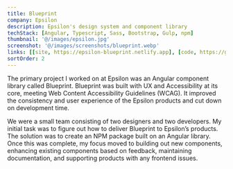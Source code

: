 ```yaml
---
title: Blueprint
company: Epsilon
description: Epsilon's design system and component library
techStack: [Angular, Typescript, Sass, Bootstrap, Gulp, npm]
thumbnail: '@/images/epsilon.jpg'
screenshot: '@/images/screenshots/blueprint.webp'
links: [[site, https://epsilon-blueprint.netlify.app], [code, https://github.com/epsilon-ux/blueprint-ui]]
sortOrder: 2
---
```


The primary project I worked on at Epsilon was an Angular component library called Blueprint. Blueprint was built with UX and Accessibility at its core, meeting Web Content Accessibility Guidelines (WCAG). It improved the consistency and user experience of the Epsilon products and cut down on development time.

We were a small team consisting of two designers and two developers. My initial task was to figure out how to deliver Blueprint to Epsilon’s products. The solution was to create an NPM package built on an Angular library. Once this was complete, my focus moved to building out new components, enhancing existing components based on feedback, maintaining documentation, and supporting products with any frontend issues.
